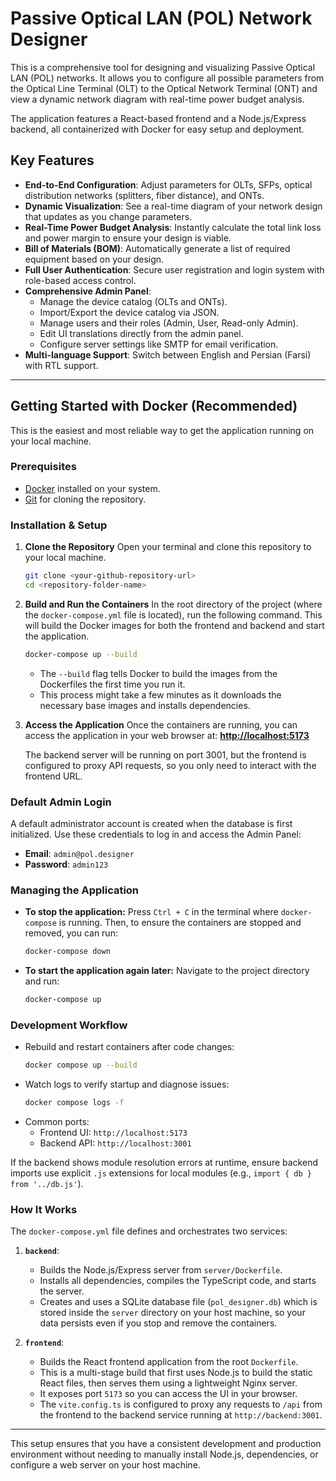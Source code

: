 # Passive Optical LAN (POL) Network Designer

This is a comprehensive tool for designing and visualizing Passive Optical LAN (POL) networks. It allows you to configure all possible parameters from the Optical Line Terminal (OLT) to the Optical Network Terminal (ONT) and view a dynamic network diagram with real-time power budget analysis.

The application features a React-based frontend and a Node.js/Express backend, all containerized with Docker for easy setup and deployment.

## Key Features

- **End-to-End Configuration**: Adjust parameters for OLTs, SFPs, optical distribution networks (splitters, fiber distance), and ONTs.
- **Dynamic Visualization**: See a real-time diagram of your network design that updates as you change parameters.
- **Real-Time Power Budget Analysis**: Instantly calculate the total link loss and power margin to ensure your design is viable.
- **Bill of Materials (BOM)**: Automatically generate a list of required equipment based on your design.
- **Full User Authentication**: Secure user registration and login system with role-based access control.
- **Comprehensive Admin Panel**:
    - Manage the device catalog (OLTs and ONTs).
    - Import/Export the device catalog via JSON.
    - Manage users and their roles (Admin, User, Read-only Admin).
    - Edit UI translations directly from the admin panel.
    - Configure server settings like SMTP for email verification.
- **Multi-language Support**: Switch between English and Persian (Farsi) with RTL support.

---

## Getting Started with Docker (Recommended)

This is the easiest and most reliable way to get the application running on your local machine.

### Prerequisites

- [Docker](https://www.docker.com/get-started) installed on your system.
- [Git](https://git-scm.com/) for cloning the repository.

### Installation & Setup

1.  **Clone the Repository**
    Open your terminal and clone this repository to your local machine.
    ```bash
    git clone <your-github-repository-url>
    cd <repository-folder-name>
    ```

2.  **Build and Run the Containers**
    In the root directory of the project (where the `docker-compose.yml` file is located), run the following command. This will build the Docker images for both the frontend and backend and start the application.

    ```bash
    docker-compose up --build
    ```
    - The `--build` flag tells Docker to build the images from the Dockerfiles the first time you run it.
    - This process might take a few minutes as it downloads the necessary base images and installs dependencies.

3.  **Access the Application**
    Once the containers are running, you can access the application in your web browser at:
    [**http://localhost:5173**](http://localhost:5173)

    The backend server will be running on port 3001, but the frontend is configured to proxy API requests, so you only need to interact with the frontend URL.

### Default Admin Login

A default administrator account is created when the database is first initialized. Use these credentials to log in and access the Admin Panel:

-   **Email**: `admin@pol.designer`
-   **Password**: `admin123`

### Managing the Application

-   **To stop the application:**
    Press `Ctrl + C` in the terminal where `docker-compose` is running. Then, to ensure the containers are stopped and removed, you can run:
    ```bash
    docker-compose down
    ```

-   **To start the application again later:**
    Navigate to the project directory and run:
    ```bash
    docker-compose up
    ```

### Development Workflow

- Rebuild and restart containers after code changes:
  ```bash
  docker compose up --build
  ```
- Watch logs to verify startup and diagnose issues:
  ```bash
  docker compose logs -f
  ```
- Common ports:
  - Frontend UI: `http://localhost:5173`
  - Backend API: `http://localhost:3001`

If the backend shows module resolution errors at runtime, ensure backend imports use explicit `.js` extensions for local modules (e.g., `import { db } from '../db.js'`).

### How It Works

The `docker-compose.yml` file defines and orchestrates two services:

1.  **`backend`**:
    -   Builds the Node.js/Express server from `server/Dockerfile`.
    -   Installs all dependencies, compiles the TypeScript code, and starts the server.
    -   Creates and uses a SQLite database file (`pol_designer.db`) which is stored inside the `server` directory on your host machine, so your data persists even if you stop and remove the containers.

2.  **`frontend`**:
    -   Builds the React frontend application from the root `Dockerfile`.
    -   This is a multi-stage build that first uses Node.js to build the static React files, then serves them using a lightweight Nginx server.
    -   It exposes port `5173` so you can access the UI in your browser.
    -   The `vite.config.ts` is configured to proxy any requests to `/api` from the frontend to the backend service running at `http://backend:3001`.

---

This setup ensures that you have a consistent development and production environment without needing to manually install Node.js, dependencies, or configure a web server on your host machine.

